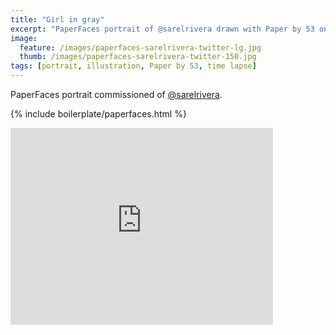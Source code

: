 ```yaml
---
title: "Girl in gray"
excerpt: "PaperFaces portrait of @sarelrivera drawn with Paper by 53 on an iPad."
image: 
  feature: /images/paperfaces-sarelrivera-twitter-lg.jpg
  thumb: /images/paperfaces-sarelrivera-twitter-150.jpg
tags: [portrait, illustration, Paper by 53, time lapse]
---
```


PaperFaces portrait commissioned of [@sarelrivera](http://twitter.com/sarelrivera).

{% include boilerplate/paperfaces.html %}

<iframe width="420" height="315" src="http://www.youtube.com/embed/YS3Ylg3fcoA" frameborder="0"> </iframe>
